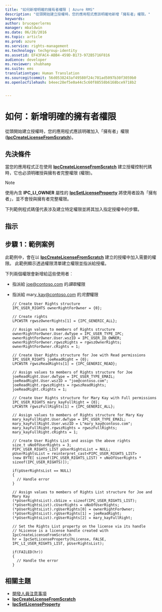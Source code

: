 ```yaml
---
title: "如何新增明確的擁有者權限 | Azure RMS"
description: "從頭開始建立授權時，您的應用程式應該明確地新增「擁有者」權限。"
keywords: 
author: bruceperlerms
manager: mbaldwin
ms.date: 06/28/2016
ms.topic: article
ms.prod: azure
ms.service: rights-management
ms.technology: techgroup-identity
ms.assetid: EF43FAC4-ABB4-459D-B173-972B5716F816
audience: developer
ms.reviewer: shubhamp
ms.suite: ems
translationtype: Human Translation
ms.sourcegitcommit: 56d0538243af49580f24c701ad5097b30f3059b0
ms.openlocfilehash: b4eec28ef5e0a44c5c60f88558b6168bce9718b2


---
```


# 如何：新增明確的擁有者權限

從頭開始建立授權時，您的應用程式應該明確加入「擁有者」權限 ([**IpcCreateLicenseFromScratch**](/rights-management/sdk/2.1/api/win/functions#msipc_ipccreatelicensefromscratch))。

## 先決條件

當您的應用程式正在使用 [**IpcCreateLicenseFromScratch**](/rights-management/sdk/2.1/api/win/functions#msipc_ipccreatelicensefromscratch) 建立授權控制代碼時，它也必須明確授與擁有者完整權限 (權限)。

>[!NOTE] 
> 使用內含 **IPC\_LI\_OWNER** 屬性的 [**IpcSetLicenseProperty**](/rights-management/sdk/2.1/api/win/functions#msipc_ipcsetlicenseproperty) 將使用者設為「擁有者」，並不會授與擁有者完整權限。

下列範例程式碼僅代表涉及建立特定權限並將其加入指定授權中的步驟。

## 指示
 
## 步驟 1：範例案例

此範例中，會在以 [**IpcCreateLicenseFromScratch**](/rights-management/sdk/2.1/api/win/functions#msipc_ipccreatelicensefromscratch) 建立的授權中加入需要的權限。 此範例顯示透過權限清單建立權限並指派給授權。

下列兩個權限會新增給這些使用者︰

-   指派給 joe@contoso.com 的*讀取*權限
-   指派給 mary\_kay@contoso.com 的*完整*權限

        // Create User Rights structure
        IPC_USER_RIGHTS ownerRightForOwner = {0};

        // Create rights
        LPCWSTR rgwszOwnerRights[1] = {IPC_GENERIC_ALL};

        // Assign values to members of Rights structure
        ownerRightForOwner.User.dwType = IPC_USER_TYPE_IPC;
        ownerRightForOwner.User.wszID = IPC_USER_ID_OWNER;
        ownerRightForOwner.rgwszRights = rgwszOwnerRights;
        ownerRightForOwner.cRights = 1;

        // Create User Rights structure for Joe with Read permissions
        IPC_USER_RIGHTS joeReadRight = {0};
        LPCWSTR rgwszReadRights[1] = {IPC_GENERIC_READ};

        // Assign values to members of Rights structure for Joe
        joeReadRight.User.dwType = IPC_USER_TYPE_EMAIL;
        joeReadRight.User.wszID = "joe@contoso.com";
        joeReadRight.rgwszRights = rgwszReadRights;
        joeReadRight.cRights = 1;

        // Create User Rights structure for Mary Kay with Full permissions
        IPC_USER_RIGHTS mary_kayFullRight = {0};
        LPCWSTR rgwszFullRights[1] = {IPC_GENERIC_ALL};

        // Assign values to members of Rights structure for Mary Kay
        mary_kayFullRight.User.dwType = IPC_USER_TYPE_EMAIL;
        mary_kayFullRight.User.wszID = L"mary_kay@contoso.com";
        mary_kayFullRight.rgwszRights = rgwszFullRights;
        mary_kayFullRight.cRights = 1;

        // Create User Rights List and assign the above rights
        size_t uNoOfUserRights = 3;
        PIPC_USER_RIGHTS_LIST pUserRightsList = NULL;
        pUserRightsList = reinterpret_cast<PIPC_USER_RIGHTS_LIST>
        (new BYTE[ sizeof(IPC_USER_RIGHTS_LIST) + uNoOfUserRights * sizeof(IPC_USER_RIGHTS)]);

        if(pUserRightsList == NULL)
        {
          // Handle error
        }

        // Assign values to members of Rights List structure for Joe and Mary Kay
        (*pUserRightsList).cbSize = sizeof(IPC_USER_RIGHTS_LIST);
        (*pUserRightsList).cUserRights = uNoOfUserRights;
        (*pUserRightsList).rgUserRights[0] = ownerRightForOwner;
        (*pUserRightsList).rgUserRights[1] = joeReadRight;
        (*pUserRightsList).rgUserRights[2] = mary_kayFullRight;

        // Set the Rights List property on the license via its handle
        // hLicense is a license handle created with IpcCreateLicenseFromScratch
        hr = IpcSetLicenseProperty(hLicense, FALSE, IPC_LI_USER_RIGHTS_LIST, pUserRightsList);

        if(FAILED(hr))
        {
          // Handle the error
        }



## 相關主題

* [開發人員注意事項](developer-notes.md)
* [**IpcCreateLicenseFromScratch**](/rights-management/sdk/2.1/api/win/functions#msipc_ipccreatelicensefromscratch)
* [**IpcSetLicenseProperty**](/rights-management/sdk/2.1/api/win/functions#msipc_ipcsetlicenseproperty)
 

 



<!--HONumber=Jul16_HO3-->


